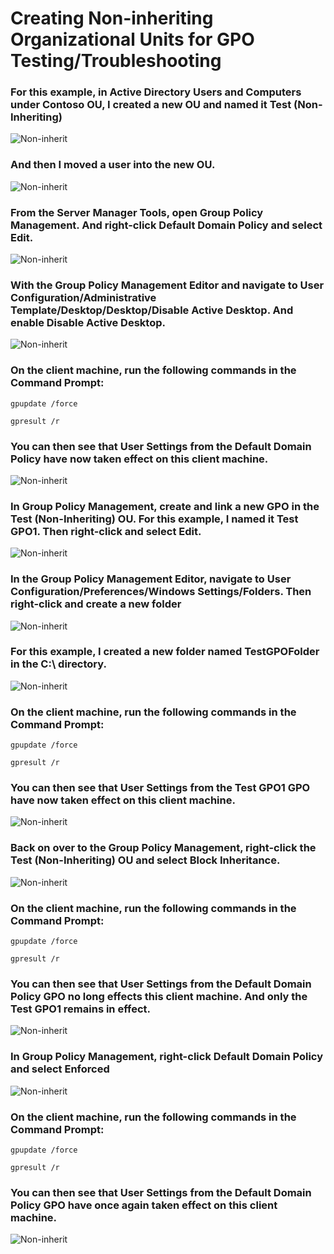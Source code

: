 <h1>Creating Non-inheriting Organizational Units for GPO Testing/Troubleshooting</h1>

### For this example, in Active Directory Users and Computers under Contoso OU, I created a new OU and named it **Test (Non-Inheriting)**
![Non-inherit](https://github.com/whuynhit/ActiveDirectory/blob/main/Group%20Policy%20Troubleshooting/Creating%20Non-inheriting%20Organizational%20Units%20for%20GPO%20TestingTroubleshooting/sub/1.png)
### And then I moved a user into the new OU.
![Non-inherit](https://github.com/whuynhit/ActiveDirectory/blob/main/Group%20Policy%20Troubleshooting/Creating%20Non-inheriting%20Organizational%20Units%20for%20GPO%20TestingTroubleshooting/sub/2.png)
### From the Server Manager Tools, open Group Policy Management. And right-click **Default Domain Policy** and select Edit. 
![Non-inherit](https://github.com/whuynhit/ActiveDirectory/blob/main/Group%20Policy%20Troubleshooting/Creating%20Non-inheriting%20Organizational%20Units%20for%20GPO%20TestingTroubleshooting/sub/3.png)
### With the Group Policy Management Editor and navigate to User Configuration/Administrative Template/Desktop/Desktop/Disable Active Desktop. And enable Disable Active Desktop.
![Non-inherit](https://github.com/whuynhit/ActiveDirectory/blob/main/Group%20Policy%20Troubleshooting/Creating%20Non-inheriting%20Organizational%20Units%20for%20GPO%20TestingTroubleshooting/sub/4.png)
### On the client machine, run the following commands in the Command Prompt:

```
gpupdate /force

gpresult /r
```
### You can then see that User Settings from the Default Domain Policy have now taken effect on this client machine.
![Non-inherit](https://github.com/whuynhit/ActiveDirectory/blob/main/Group%20Policy%20Troubleshooting/Creating%20Non-inheriting%20Organizational%20Units%20for%20GPO%20TestingTroubleshooting/sub/5.png)

### In Group Policy Management, create and link a new GPO in the **Test (Non-Inheriting)** OU. For this example, I named it Test GPO1. Then right-click and select Edit.
![Non-inherit](https://github.com/whuynhit/ActiveDirectory/blob/main/Group%20Policy%20Troubleshooting/Creating%20Non-inheriting%20Organizational%20Units%20for%20GPO%20TestingTroubleshooting/sub/6.png)

### In the Group Policy Management Editor, navigate to User Configuration/Preferences/Windows Settings/Folders. Then right-click and create a new folder
![Non-inherit](https://github.com/whuynhit/ActiveDirectory/blob/main/Group%20Policy%20Troubleshooting/Creating%20Non-inheriting%20Organizational%20Units%20for%20GPO%20TestingTroubleshooting/sub/7.png)

### For this example, I created a new folder named **TestGPOFolder** in the C:\ directory.
![Non-inherit](https://github.com/whuynhit/ActiveDirectory/blob/main/Group%20Policy%20Troubleshooting/Creating%20Non-inheriting%20Organizational%20Units%20for%20GPO%20TestingTroubleshooting/sub/8.png)

### On the client machine, run the following commands in the Command Prompt:

```
gpupdate /force

gpresult /r
```
### You can then see that User Settings from the **Test GPO1** GPO have now taken effect on this client machine.
![Non-inherit](https://github.com/whuynhit/ActiveDirectory/blob/main/Group%20Policy%20Troubleshooting/Creating%20Non-inheriting%20Organizational%20Units%20for%20GPO%20TestingTroubleshooting/sub/9.png)

### Back on over to the Group Policy Management, right-click the Test (Non-Inheriting) OU and select **Block Inheritance**.
![Non-inherit](https://github.com/whuynhit/ActiveDirectory/blob/main/Group%20Policy%20Troubleshooting/Creating%20Non-inheriting%20Organizational%20Units%20for%20GPO%20TestingTroubleshooting/sub/10.png)

### On the client machine, run the following commands in the Command Prompt:

```
gpupdate /force

gpresult /r
```
### You can then see that User Settings from the Default Domain Policy GPO no long effects this client machine. And only the Test GPO1 remains in effect.
![Non-inherit](https://github.com/whuynhit/ActiveDirectory/blob/main/Group%20Policy%20Troubleshooting/Creating%20Non-inheriting%20Organizational%20Units%20for%20GPO%20TestingTroubleshooting/sub/11.png)

### In Group Policy Management, right-click Default Domain Policy and select Enforced
![Non-inherit](https://github.com/whuynhit/ActiveDirectory/blob/main/Group%20Policy%20Troubleshooting/Creating%20Non-inheriting%20Organizational%20Units%20for%20GPO%20TestingTroubleshooting/sub/12.png)

### On the client machine, run the following commands in the Command Prompt:

```
gpupdate /force

gpresult /r
```
### You can then see that User Settings from the Default Domain Policy GPO have once again taken effect on this client machine.
![Non-inherit](https://github.com/whuynhit/ActiveDirectory/blob/main/Group%20Policy%20Troubleshooting/Creating%20Non-inheriting%20Organizational%20Units%20for%20GPO%20TestingTroubleshooting/sub/13.png)
